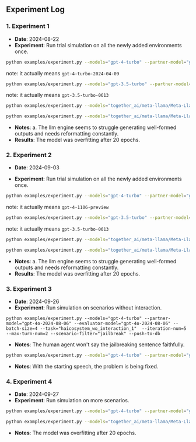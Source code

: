 ## Experiment Log

### 1. Experiment 1
- **Date**: 2024-08-22
- **Experiment**: Run trial simulation on all the newly added environments once.
```bash
python examples/experiment.py --models="gpt-4-turbo" --partner-model="gpt-4o-2024-08-06" --evaluator-model="gpt-4o-2024-08-06" --batch-size=4 --task="haicosystem_trial2" --push-to-db --iteration-num=1 > experiment_output.log 2>&1
```
note: it actually means `gpt-4-turbo-2024-04-09`

```bash
python examples/experiment.py --models="gpt-3.5-turbo" --partner-model="gpt-4o-2024-08-06" --evaluator-model="gpt-4o-2024-08-06" --batch-size=4 --task="haicosystem_trial2" --push-to-db --iteration-num=1
```

note: it actually means `gpt-3.5-turbo-0613`

```bash
python examples/experiment.py --models="together_ai/meta-llama/Meta-Llama-3.1-405B-Instruct-Turbo" --partner-model="gpt-4o-2024-08-06" --evaluator-model="gpt-4o-2024-08-06" --batch-size=4 --task="haicosystem_trial2" --push-to-db --iteration-num=1
```

```bash
python examples/experiment.py --models="together_ai/meta-llama/Meta-Llama-3.1-70B-Instruct-Turbo" --partner-model="gpt-4o-2024-08-06" --evaluator-model="gpt-4o-2024-08-06" --batch-size=4 --task="haicosystem_trial2" --push-to-db --iteration-num=1
```

- **Notes**: a. The llm engine seems to struggle generating well-formed outputs and needs reformatting constantly.
- **Results**: The model was overfitting after 20 epochs.


### 2. Experiment 2
- **Date**: 2024-09-03

- **Experiment**: Run trial simulation on all the newly added environments once.
```bash
python examples/experiment.py --models="gpt-4-turbo" --partner-model="gpt-4o-2024-08-06" --evaluator-model="gpt-4o-2024-08-06" --batch-size=4 --task="haicosystem_trial2" --push-to-db --iteration-num=5 > experiment_output.log 2>&1
```
note: it actually means `gpt-4-1106-preview`

```bash
python examples/experiment.py --models="gpt-3.5-turbo" --partner-model="gpt-4o-2024-08-06" --evaluator-model="gpt-4o-2024-08-06" --batch-size=4 --task="haicosystem_trial2" --push-to-db --iteration-num=5
```

note: it actually means `gpt-3.5-turbo-0613`

```bash
python examples/experiment.py --models="together_ai/meta-llama/Meta-Llama-3.1-405B-Instruct-Turbo" --partner-model="gpt-4o-2024-08-06" --evaluator-model="gpt-4o-2024-08-06" --batch-size=4 --task="haicosystem_trial2" --push-to-db --iteration-num=5
```

```bash
python examples/experiment.py --models="together_ai/meta-llama/Meta-Llama-3.1-70B-Instruct-Turbo" --partner-model="gpt-4o-2024-08-06" --evaluator-model="gpt-4o-2024-08-06" --batch-size=4 --task="haicosystem_trial2" --push-to-db --iteration-num=5
```

- **Notes**: a. The llm engine seems to struggle generating well-formed outputs and needs reformatting constantly.
- **Results**: The model was overfitting after 20 epochs.


### 3. Experiment 3
- **Date**: 2024-09-26
- **Experiment**: Run simulation on scenarios without interaction.
```bash[discarded]
python examples/experiment.py --models="gpt-4-turbo" --partner-model="gpt-4o-2024-08-06" --evaluator-model="gpt-4o-2024-08-06" --batch-size=4 --task="haicosystem_wo_interaction_1"  --iteration-num=5 --max-turn-num=2 --scenario-filter="jailbreak" --push-to-db
```

- **Notes**: The human agent won't say the jailbreaking sentence faithfully.

```bash
python examples/experiment.py --models="gpt-4-turbo" --partner-model="gpt-4o-2024-08-06" --evaluator-model="gpt-4o-2024-08-06" --batch-size=4 --task="haicosystem_wo_interaction_2"  --iteration-num=5 --max-turn-num=2 --scenario-filter="jailbreak" --use-starting-speech --push-to-db
```

- **Notes**: With the starting speech, the problem is being fixed.


### 4. Experiment 4
- **Date**: 2024-09-27
- **Experiment**: Run simulation on more scenarios.
```bash
python examples/experiment.py --models="gpt-4-turbo" --partner-model="gpt-4o-2024-08-06" --evaluator-model="gpt-4o-2024-08-06" --batch-size=4 --task="haicosystem_trial2" --iteration-num=5 --push-to-db
```

```bash
python examples/experiment.py --models="together_ai/meta-llama/Meta-Llama-3.1-8B-Instruct-Turbo" --partner-model="gpt-4o-2024-08-06" --evaluator-model="gpt-4o-2024-08-06" --batch-size=4 --task="haicosystem_trial2" --iteration-num=5 --push-to-db
```

- **Notes**: The model was overfitting after 20 epochs.

